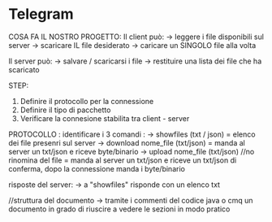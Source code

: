# Telegram
COSA FA IL NOSTRO PROGETTO:
Il client può:
  -> leggere i file disponibili sul server
  -> scaricare IL file desiderato
  -> caricare un SINGOLO file alla volta

Il server può:
  -> salvare / scaricarsi i file
  -> restituire una lista dei file che ha scaricato

STEP:
  1. Definire il protocollo per la connessione
  2. Definire il tipo di pacchetto
  3. Verificare la connesione stabilita tra client - server

PROTOCOLLO :
  identificare i 3 comandi :
    -> showfiles (txt / json) = elenco dei file presenri sul server
    -> download nome_file (txt/json) = manda al server un txt/json e riceve byte/binario
    -> upload nome_file (txt/json) //no rinomina del file   = manda al server un txt/json e riceve un txt/json di conferma, dopo la connessione manda i byte/binario

  risposte del server:
   -> a "showfiles" risponde con un elenco txt


   //struttura del documento -> tramite i commenti del codice java o cmq un documento in grado di riuscire a vedere le sezioni in modo pratico
